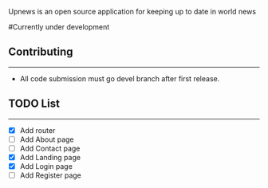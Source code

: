 Upnews is an open source application for keeping up to date in world news

#Currently under development

## Contributing
------------
- All code submission must go devel branch after first release.

## TODO List
------------
- [x] Add router
- [ ] Add About page
- [ ] Add Contact page
- [x] Add Landing page
- [x] Add Login page
- [ ] Add Register page